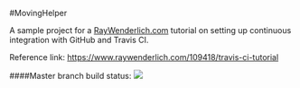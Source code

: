 #MovingHelper

A sample project for a [RayWenderlich.com](http://www.raywenderlich.com) tutorial on setting up continuous integration with GitHub and Travis CI.

Reference link:
https://www.raywenderlich.com/109418/travis-ci-tutorial 

####Master branch build status: 
![](https://travis-ci.org/quynhnm/MovingHelper.svg?branch=master)

